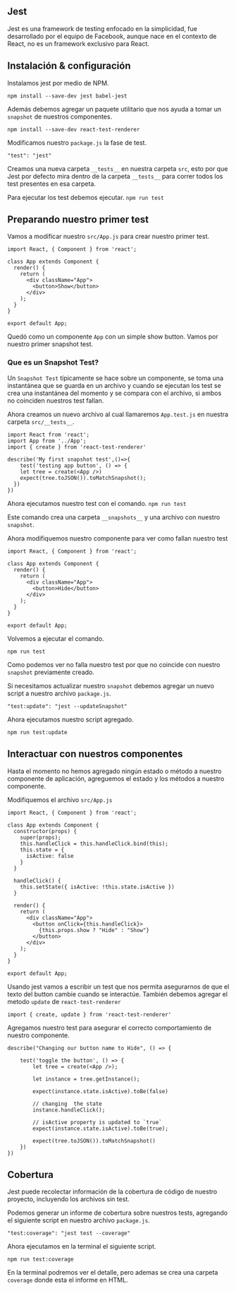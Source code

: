 ## Jest

Jest es una framework de testing enfocado en la simplicidad,  fue desarrollado por el equipo de Facebook, aunque nace en el contexto de React, no es un framework exclusivo para React.

## Instalación & configuración

Instalamos jest por medio de NPM.

`npm install --save-dev jest babel-jest`

Además debemos agregar un paquete utilitario que nos ayuda a tomar un `snapshot` de nuestros componentes.

`npm install --save-dev react-test-renderer`

Modificamos nuestro `package.js` la fase de test.

`"test": "jest"`

Creamos una nueva carpeta `__tests__` en nuestra carpeta `src`, esto por que Jest por defecto mira dentro de la carpeta `__tests__` para correr todos los test presentes en esa carpeta.

Para ejecutar los test debemos ejecutar.
`npm run test`

## Preparando nuestro primer test

Vamos a modificar nuestro `src/App.js` para crear nuestro primer test.

```
import React, { Component } from 'react';

class App extends Component {
  render() {
    return (
      <div className="App">
        <button>Show</button>
      </div>
    );
  }
}

export default App;
```

Quedó como un componente `App` con un simple show button.
Vamos por nuestro primer snapshot test. 

### Que es un Snapshot Test?

Un `Snapshot Test` típicamente se hace sobre un componente, se toma una instantánea que se guarda en un archivo y cuando se ejecutan los test se crea una instantánea del momento y se compara con el archivo, si ambos no coinciden nuestros test fallan.

Ahora  creamos un nuevo archivo al cual llamaremos `App.test.js` en nuestra carpeta `src/__tests__`.

```
import React from 'react';
import App from '../App';
import { create } from 'react-test-renderer'

describe('My first snapshot test',()=>{
    test('testing app button', () => {
    let tree = create(<App />)
    expect(tree.toJSON()).toMatchSnapshot();
  })
})
```

Ahora ejecutamos nuestro test con el comando.
`npm run test`

Este comando crea una carpeta `__snapshots__` y una archivo con nuestro `snapshot`.

Ahora modifiquemos nuestro componente para ver como fallan nuestro test

```
import React, { Component } from 'react';

class App extends Component {
  render() {
    return (
      <div className="App">
        <button>Hide</button>
      </div>
    );
  }
}

export default App;
```

Volvemos a ejecutar el comando.

`npm run test`

Como podemos ver no falla nuestro test por que no coincide con nuestro `snapshot` previamente creado.

Si necesitamos actualizar nuestro `snapshot` debemos agregar un nuevo script a nuestro archivo `package.js`.

`"test:update": "jest --updateSnapshot"`

Ahora ejecutamos nuestro script agregado.

`npm run test:update`

## Interactuar con nuestros componentes

Hasta el momento no hemos agregado ningún estado o método a nuestro componente de aplicación, agreguemos el estado y los métodos a nuestro componente.

Modifiquemos el archivo `src/App.js`

```
import React, { Component } from 'react';

class App extends Component {
  constructor(props) {
    super(props);
    this.handleClick = this.handleClick.bind(this);
    this.state = {
      isActive: false
    }
  }

  handleClick() {
    this.setState({ isActive: !this.state.isActive })
  }

  render() {
    return (
      <div className="App">
        <button onClick={this.handleClick}>
          {this.props.show ? "Hide" : "Show"}
        </button>
      </div>
    );
  }
}

export default App;
```

Usando jest vamos  a escribir un test que nos permita asegurarnos  de que el texto del button cambie cuando se interactúe.
También debemos agregar el metodo `update` de `react-test-renderer`

`import { create, update } from 'react-test-renderer'`

Agregamos nuestro test para asegurar el correcto comportamiento de nuestro componente.

```
describe("Changing our button name to Hide", () => {

    test('toggle the button', () => {
        let tree = create(<App />);

        let instance = tree.getInstance();

        expect(instance.state.isActive).toBe(false)

        // changing  the state
        instance.handleClick();

        // isActive property is updated to `true`
        expect(instance.state.isActive).toBe(true);

        expect(tree.toJSON()).toMatchSnapshot()
    })
})
```

## Cobertura

Jest puede recolectar información de la cobertura de código de nuestro proyecto, incluyendo  los archivos sin test.

Podemos generar un informe de cobertura sobre nuestros tests, agregando el siguiente script en nuestro archivo `package.js`.

`"test:coverage": "jest test --coverage"`

Ahora ejecutamos en la terminal  el siguiente script.

`npm run test:coverage`

En la terminal podremos ver el detalle, pero ademas se crea una carpeta `coverage` donde esta el informe en HTML.

